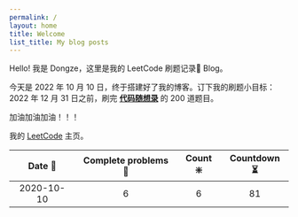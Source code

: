 ```yaml
---
permalink: /
layout: home
title: Welcome
list_title: My blog posts
---
```


Hello! 我是 Dongze，这里是我的 LeetCode 刷题记录📝 Blog。

今天是 2022 年 10 月 10 日，终于搭建好了我的博客。订下我的刷题小目标：2022 年 12 月 31 日之前，刷完 [**代码随想录**](https://programmercarl.com/) 的 200 道题目。

加油加油加油！！！

我的 [LeetCode](https://leetcode.com/ldgze/) 主页。

|   Date 📅   | Complete problems 🧩 | Count ❇️ | Countdown ⏳ |
| :--------: | :-----------------: | :-----: | :---------: |
| 2020-10-10 |          6          |    6    |     81      |

[gh-site]: https://pages.github.com/
[minima]: https://github.com/jekyll/minima/tree/2.5-stable
[jk]: https://jekyllrb.com/
[gh]: https://help.github.com/en/github/working-with-github-pages`
